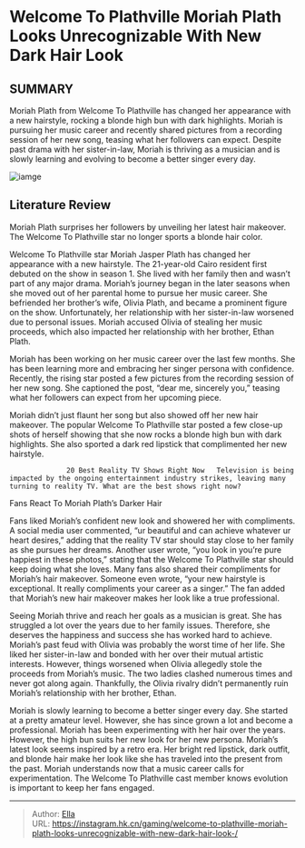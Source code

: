 # Welcome To Plathville Moriah Plath Looks Unrecognizable With New Dark Hair Look 


## SUMMARY 



  Moriah Plath from Welcome To Plathville has changed her appearance with a new hairstyle, rocking a blonde high bun with dark highlights.   Moriah is pursuing her music career and recently shared pictures from a recording session of her new song, teasing what her followers can expect.   Despite past drama with her sister-in-law, Moriah is thriving as a musician and is slowly learning and evolving to become a better singer every day.  

![iamge](https://static1.srcdn.com/wordpress/wp-content/uploads/2024/01/welcome-to-plathville_-moriah-plath-looks-unrecognizable-with-new-dark-hair-look.jpg)

## Literature Review

Moriah Plath surprises her followers by unveiling her latest hair makeover. The Welcome To Plathville star no longer sports a blonde hair color.




Welcome To Plathville star Moriah Jasper Plath has changed her appearance with a new hairstyle. The 21-year-old Cairo resident first debuted on the show in season 1. She lived with her family then and wasn’t part of any major drama. Moriah’s journey began in the later seasons when she moved out of her parental home to pursue her music career. She befriended her brother’s wife, Olivia Plath, and became a prominent figure on the show. Unfortunately, her relationship with her sister-in-law worsened due to personal issues. Moriah accused Olivia of stealing her music proceeds, which also impacted her relationship with her brother, Ethan Plath.




Moriah has been working on her music career over the last few months. She has been learning more and embracing her singer persona with confidence. Recently, the rising star posted a few pictures from the recording session of her new song. She captioned the post, “dear me, sincerely you,” teasing what her followers can expect from her upcoming piece.


 

Moriah didn’t just flaunt her song but also showed off her new hair makeover. The popular Welcome To Plathville star posted a few close-up shots of herself showing that she now rocks a blonde high bun with dark highlights. She also sported a dark red lipstick that complimented her new hairstyle.

                  20 Best Reality TV Shows Right Now   Television is being impacted by the ongoing entertainment industry strikes, leaving many turning to reality TV. What are the best shows right now?   





 Fans React To Moriah Plath’s Darker Hair 
          

Fans liked Moriah’s confident new look and showered her with compliments. A social media user commented, “ur beautiful and can achieve whatever ur heart desires,” adding that the reality TV star should stay close to her family as she pursues her dreams. Another user wrote, “you look in you’re pure happiest in these photos,” stating that the Welcome To Plathville star should keep doing what she loves. Many fans also shared their compliments for Moriah’s hair makeover. Someone even wrote, “your new hairstyle is exceptional. It really compliments your career as a singer.” The fan added that Moriah’s new hair makeover makes her look like a true professional.

Seeing Moriah thrive and reach her goals as a musician is great. She has struggled a lot over the years due to her family issues. Therefore, she deserves the happiness and success she has worked hard to achieve. Moriah’s past feud with Olivia was probably the worst time of her life. She liked her sister-in-law and bonded with her over their mutual artistic interests. However, things worsened when Olivia allegedly stole the proceeds from Moriah’s music. The two ladies clashed numerous times and never got along again. Thankfully, the Olivia rivalry didn’t permanently ruin Moriah’s relationship with her brother, Ethan.




Moriah is slowly learning to become a better singer every day. She started at a pretty amateur level. However, she has since grown a lot and become a professional. Moriah has been experimenting with her hair over the years. However, the high bun suits her new look for her new persona. Moriah’s latest look seems inspired by a retro era. Her bright red lipstick, dark outfit, and blonde hair make her look like she has traveled into the present from the past. Moriah understands now that a music career calls for experimentation. The Welcome To Plathville cast member knows evolution is important to keep her fans engaged.



---

> Author: [Ella](https://instagram.hk.cn/)  
> URL: https://instagram.hk.cn/gaming/welcome-to-plathville-moriah-plath-looks-unrecognizable-with-new-dark-hair-look-/  

